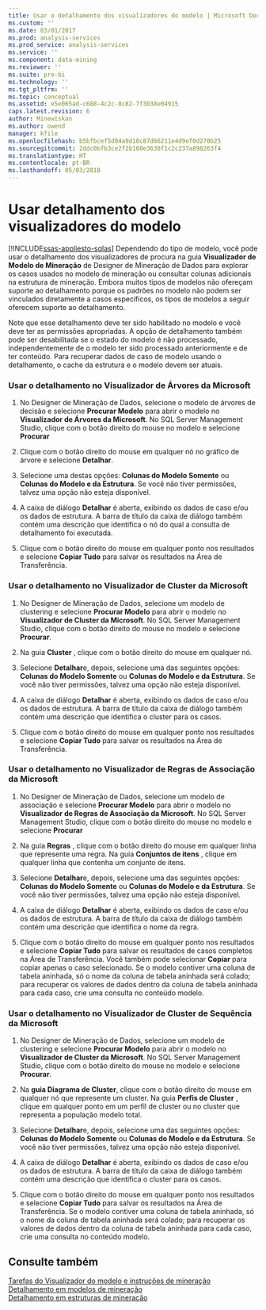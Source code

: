 ```yaml
---
title: Usar o detalhamento dos visualizadores do modelo | Microsoft Docs
ms.custom: ''
ms.date: 03/01/2017
ms.prod: analysis-services
ms.prod_service: analysis-services
ms.service: ''
ms.component: data-mining
ms.reviewer: ''
ms.suite: pro-bi
ms.technology: ''
ms.tgt_pltfrm: ''
ms.topic: conceptual
ms.assetid: e5e065ad-c688-4c2c-8c82-7f3038e04915
caps.latest.revision: 6
author: Minewiskan
ms.author: owend
manager: kfile
ms.openlocfilehash: b5bfbcef5d04a9d10c87d66211e4d9ef0d270b25
ms.sourcegitcommit: 2ddc0bfb3ce2f2b160e3638f1c2c237a898263f4
ms.translationtype: HT
ms.contentlocale: pt-BR
ms.lasthandoff: 05/03/2018
---
```

# <a name="use-drillthrough-from-the-model-viewers"></a>Usar detalhamento dos visualizadores do modelo
[!INCLUDE[ssas-appliesto-sqlas](../../includes/ssas-appliesto-sqlas.md)]
  Dependendo do tipo de modelo, você pode usar o detalhamento dos visualizadores de procura na guia **Visualizador de Modelo de Mineração** de Designer de Mineração de Dados para explorar os casos usados no modelo de mineração ou consultar colunas adicionais na estrutura de mineração. Embora muitos tipos de modelos não ofereçam suporte ao detalhamento porque os padrões no modelo não podem ser vinculados diretamente a casos específicos, os tipos de modelos a seguir oferecem suporte ao detalhamento.  
  
 Note que esse detalhamento deve ter sido habilitado no modelo e você deve ter as permissões apropriadas. A opção de detalhamento também pode ser desabilitada se o estado do modelo é não processado, independentemente de o modelo ter sido processado anteriormente e de ter conteúdo. Para recuperar dados de caso de modelo usando o detalhamento, o cache da estrutura e o modelo devem ser atuais.  
  
### <a name="use-drillthrough-in-the-microsoft-tree-viewer"></a>Usar o detalhamento no Visualizador de Árvores da Microsoft  
  
1.  No Designer de Mineração de Dados, selecione o modelo de árvores de decisão e selecione **Procurar Modelo** para abrir o modelo no **Visualizador de Árvores da Microsoft**. No SQL Server Management Studio, clique com o botão direito do mouse no modelo e selecione **Procurar**  
  
2.  Clique com o botão direito do mouse em qualquer nó no gráfico de árvore e selecione **Detalhar**.  
  
3.  Selecione uma destas opções: **Colunas do Modelo Somente** ou **Colunas do Modelo e da Estrutura**. Se você não tiver permissões, talvez uma opção não esteja disponível.  
  
4.  A caixa de diálogo **Detalhar** é aberta, exibindo os dados de caso e/ou os dados de estrutura. A barra de título da caixa de diálogo também contém uma descrição que identifica o nó do qual a consulta de detalhamento foi executada.  
  
5.  Clique com o botão direito do mouse em qualquer ponto nos resultados e selecione **Copiar Tudo** para salvar os resultados na Área de Transferência.  
  
### <a name="use-drillthrough-in-the-microsoft-cluster-viewer"></a>Usar o detalhamento no Visualizador de Cluster da Microsoft  
  
1.  No Designer de Mineração de Dados, selecione um modelo de clustering e selecione **Procurar Modelo** para abrir o modelo no **Visualizador de Cluster da Microsoft**. No SQL Server Management Studio, clique com o botão direito do mouse no modelo e selecione **Procurar**.  
  
2.  Na guia **Cluster** , clique com o botão direito do mouse em qualquer nó.  
  
3.  Selecione **Detalhar**e, depois, selecione uma das seguintes opções: **Colunas do Modelo Somente** ou **Colunas do Modelo e da Estrutura**. Se você não tiver permissões, talvez uma opção não esteja disponível.  
  
4.  A caixa de diálogo **Detalhar** é aberta, exibindo os dados de caso e/ou os dados de estrutura. A barra de título da caixa de diálogo também contém uma descrição que identifica o cluster para os casos.  
  
5.  Clique com o botão direito do mouse em qualquer ponto nos resultados e selecione **Copiar Tudo** para salvar os resultados na Área de Transferência.  
  
### <a name="use-drillthrough-in-the-microsoft-association-rules-viewer"></a>Usar o detalhamento no Visualizador de Regras de Associação da Microsoft  
  
1.  No Designer de Mineração de Dados, selecione um modelo de associação e selecione **Procurar Modelo** para abrir o modelo no **Visualizador de Regras de Associação da Microsoft**. No SQL Server Management Studio, clique com o botão direito do mouse no modelo e selecione **Procurar**  
  
2.  Na guia **Regras** , clique com o botão direito do mouse em qualquer linha que represente uma regra. Na guia **Conjuntos de itens** , clique em qualquer linha que contenha um conjunto de itens.  
  
3.  Selecione **Detalhar**e, depois, selecione uma das seguintes opções: **Colunas do Modelo Somente** ou **Colunas do Modelo e da Estrutura**. Se você não tiver permissões, talvez uma opção não esteja disponível.  
  
4.  A caixa de diálogo **Detalhar** é aberta, exibindo os dados de caso e/ou os dados de estrutura. A barra de título da caixa de diálogo também contém uma descrição que identifica o nome da regra.  
  
5.  Clique com o botão direito do mouse em qualquer ponto nos resultados e selecione **Copiar Tudo** para salvar os resultados de casos completos na Área de Transferência. Você também pode selecionar **Copiar** para copiar apenas o caso selecionado. Se o modelo contiver uma coluna de tabela aninhada, só o nome da coluna de tabela aninhada será colado; para recuperar os valores de dados dentro da coluna de tabela aninhada para cada caso, crie uma consulta no conteúdo modelo.  
  
### <a name="use-drillthrough-in-the-microsoft-sequence-cluster-viewer"></a>Usar o detalhamento no Visualizador de Cluster de Sequência da Microsoft  
  
1.  No Designer de Mineração de Dados, selecione um modelo de clustering e selecione **Procurar Modelo** para abrir o modelo no **Visualizador de Cluster da Microsoft**. No SQL Server Management Studio, clique com o botão direito do mouse no modelo e selecione **Procurar**.  
  
2.  Na **guia Diagrama de Cluster**, clique com o botão direito do mouse em qualquer nó que represente um cluster. Na guia **Perfis de Cluster** , clique em qualquer ponto em um perfil de cluster ou no cluster que representa a população modelo total.  
  
3.  Selecione **Detalhar**e, depois, selecione uma das seguintes opções: **Colunas do Modelo Somente** ou **Colunas do Modelo e da Estrutura**. Se você não tiver permissões, talvez uma opção não esteja disponível.  
  
4.  A caixa de diálogo **Detalhar** é aberta, exibindo os dados de caso e/ou os dados de estrutura. A barra de título da caixa de diálogo também contém uma descrição que identifica o cluster para os casos.  
  
5.  Clique com o botão direito do mouse em qualquer ponto nos resultados e selecione **Copiar Tudo** para salvar os resultados na Área de Transferência. Se o modelo contiver uma coluna de tabela aninhada, só o nome da coluna de tabela aninhada será colado; para recuperar os valores de dados dentro da coluna de tabela aninhada para cada caso, crie uma consulta no conteúdo modelo.  
  
## <a name="see-also"></a>Consulte também  
 [Tarefas do Visualizador do modelo e instruções de mineração](../../analysis-services/data-mining/mining-model-viewer-tasks-and-how-tos.md)   
 [Detalhamento em modelos de mineração](../../analysis-services/data-mining/drillthrough-on-mining-models.md)   
 [Detalhamento em estruturas de mineração](../../analysis-services/data-mining/drillthrough-on-mining-structures.md)  
  
  

